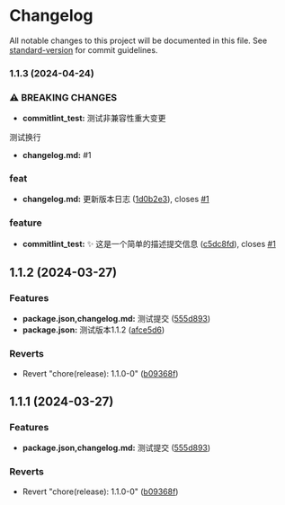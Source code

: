 # Changelog

All notable changes to this project will be documented in this file. See [standard-version](https://github.com/conventional-changelog/standard-version) for commit guidelines.

### 1.1.3 (2024-04-24)


### ⚠ BREAKING CHANGES

* **commitlint_test:** 测试非兼容性重大变更

测试换行
* **changelog.md:** #1

### feat

* **changelog.md:** 更新版本日志 ([1d0b2e3](https://github.com/TuoYingtao/springcloud-config/commit/1d0b2e3de8a40c7258cf00be8846bc2fc7358bb0)), closes [#1](https://github.com/TuoYingtao/springcloud-config/issues/1)


### feature

* **commitlint_test:** :sparkles: 这是一个简单的描述提交信息 ([c5dc8fd](https://github.com/TuoYingtao/springcloud-config/commit/c5dc8fd525ff9417156016c7a6167c761665d24e)), closes [#1](https://github.com/TuoYingtao/springcloud-config/issues/1)

## 1.1.2 (2024-03-27)


### Features

* **package.json,changelog.md:** 测试提交 ([555d893](https://github.com/TuoYingtao/springcloud-config/commit/555d893bda4a31a9855d5ea37baa5b7015e7605a))
* **package.json:** 测试版本1.1.2 ([afce5d6](https://github.com/TuoYingtao/springcloud-config/commit/afce5d6a3eea3feb2f4d936fa6e299439ea039ca))


### Reverts

* Revert "chore(release): 1.1.0-0" ([b09368f](https://github.com/TuoYingtao/springcloud-config/commit/b09368f5b2cf1ce6250834271e6fd9ad6a095728))



## 1.1.1 (2024-03-27)

### Features

- **package.json,changelog.md:** 测试提交 ([555d893](https://github.com/TuoYingtao/springcloud-config/commit/555d893bda4a31a9855d5ea37baa5b7015e7605a))

### Reverts

- Revert "chore(release): 1.1.0-0" ([b09368f](https://github.com/TuoYingtao/springcloud-config/commit/b09368f5b2cf1ce6250834271e6fd9ad6a095728))
